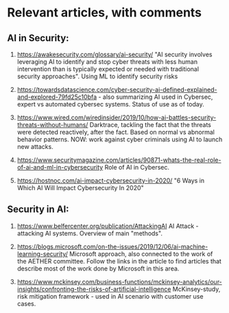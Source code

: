 # Relevant articles, with comments

## AI in Security:

1. https://awakesecurity.com/glossary/ai-security/ "AI security involves leveraging AI to identify and stop cyber threats with less human intervention than is typically expected or needed with traditional security approaches". Using ML to identify security risks

2. https://towardsdatascience.com/cyber-security-ai-defined-explained-and-explored-79fd25c10bfa - also summarizing AI used in Cybersec, expert vs automated cybersec systems. Status of use as of today.

3. https://www.wired.com/wiredinsider/2019/10/how-ai-battles-security-threats-without-humans/ Darktrace, tackling the fact that the threats were detected reactively, after the fact. Based on normal vs abnormal behavior patterns. NOW: work against cyber criminals using AI to launch new attacks.

4. https://www.securitymagazine.com/articles/90871-whats-the-real-role-of-ai-and-ml-in-cybersecurity Role of AI in Cybersec. 

5. https://hostnoc.com/ai-impact-cybersecurity-in-2020/ "6 Ways in Which AI Will Impact Cybersecurity In 2020" 

## Security in AI:

1. https://www.belfercenter.org/publication/AttackingAI AI Attack - attacking AI systems. Overview of main "methods".
	
2. https://blogs.microsoft.com/on-the-issues/2019/12/06/ai-machine-learning-security/ Microsoft approach, also connected to the work of the AETHER committee. Follow the links in the article to find articles that describe most of the work done by Microsoft in this area.

3. https://www.mckinsey.com/business-functions/mckinsey-analytics/our-insights/confronting-the-risks-of-artificial-intelligence McKinsey-study, risk mitigation framework - used in AI scenario with customer use cases.

